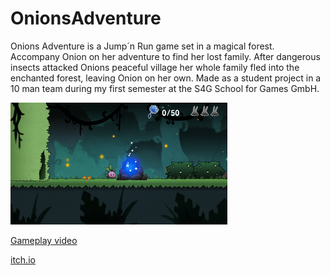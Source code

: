 # OnionsAdventure
Onions Adventure is a Jump´n Run game set in a magical forest.
Accompany Onion on her adventure to find her lost family.
After dangerous insects attacked Onions peaceful village her whole family fled into the enchanted forest, 
leaving Onion on her own. 
Made as a student project in a 10 man team during my first semester at the S4G School for Games GmbH.

![thumbnail](/Images/thumbnail.png)



[Gameplay video](https://www.youtube.com/watch?v=EvDQIH23ouk)

[itch.io](https://s4g.itch.io/onion-adventure)
